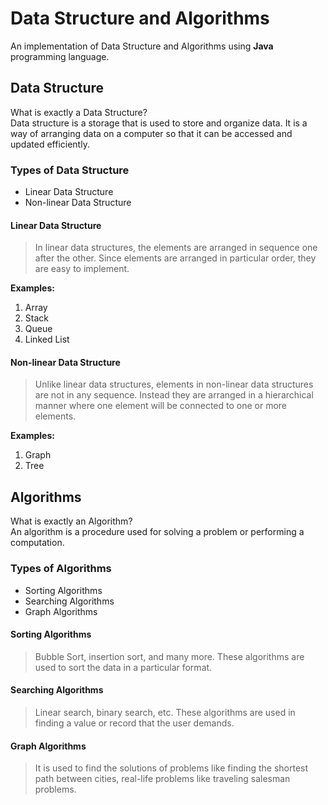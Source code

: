 # Data Structure and Algorithms
An implementation of Data Structure and Algorithms using **Java** programming language.

## Data Structure
What is exactly a Data Structure? <br>
Data structure is a storage that is used to store and organize data. It is a way of arranging data on a computer so that it can be accessed and updated efficiently.

### Types of Data Structure
- Linear Data Structure
- Non-linear Data Structure


#### Linear Data Structure
> In linear data structures, the elements are arranged in sequence one after the other. Since elements are arranged in particular order, they are easy to implement.

**Examples:**
1. Array
2. Stack
3. Queue 
4. Linked List


#### Non-linear Data Structure
> Unlike linear data structures, elements in non-linear data structures are not in any sequence. Instead they are arranged in a hierarchical manner where one element will be connected to one or more elements.

**Examples:**
1. Graph 
2. Tree

## Algorithms
What is exactly an Algorithm? <br>
An algorithm is a procedure used for solving a problem or performing a computation.

### Types of Algorithms
- Sorting Algorithms
- Searching Algorithms
- Graph Algorithms


#### Sorting Algorithms
> Bubble Sort, insertion sort, and many more. These algorithms are used to sort the data in a particular format.

#### Searching Algorithms
> Linear search, binary search, etc. These algorithms are used in finding a value or record that the user demands.

#### Graph Algorithms
>  It is used to find the solutions of problems like finding the shortest path between cities, real-life problems like traveling salesman problems.


